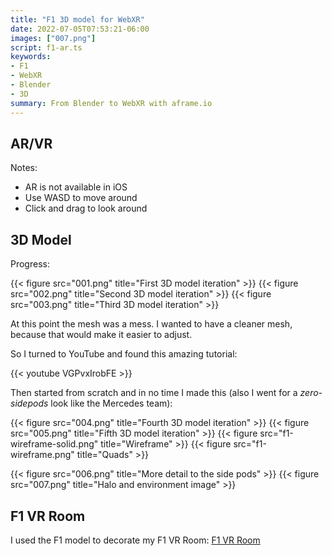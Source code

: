 ```yaml
---
title: "F1 3D model for WebXR"
date: 2022-07-05T07:53:21-06:00
images: ["007.png"]
script: f1-ar.ts
keywords:
- F1
- WebXR
- Blender
- 3D
summary: From Blender to WebXR with aframe.io
---
```


## AR/VR

Notes:

- AR is not available in iOS
- Use WASD to move around
- Click and drag to look around

<div id="ar-container"></div>

## 3D Model

Progress:

{{< figure src="001.png" title="First 3D model iteration" >}}
{{< figure src="002.png" title="Second 3D model iteration" >}}
{{< figure src="003.png" title="Third 3D model iteration" >}}

At this point the mesh was a mess. I wanted to have a cleaner mesh, because that would make it easier to adjust.

So I turned to YouTube and found this amazing tutorial:

{{< youtube VGPvxIrobFE >}}

Then started from scratch and in no time I made this (also I went for a *zero-sidepods* look like the Mercedes team):

{{< figure src="004.png" title="Fourth 3D model iteration" >}}
{{< figure src="005.png" title="Fifth 3D model iteration" >}}
{{< figure src="f1-wireframe-solid.png" title="Wireframe" >}}
{{< figure src="f1-wireframe.png" title="Quads" >}}

{{< figure src="006.png" title="More detail to the side pods" >}}
{{< figure src="007.png" title="Halo and environment image" >}}

## F1 VR Room

I used the F1 model to decorate my F1 VR Room: [F1 VR Room](/f1)
